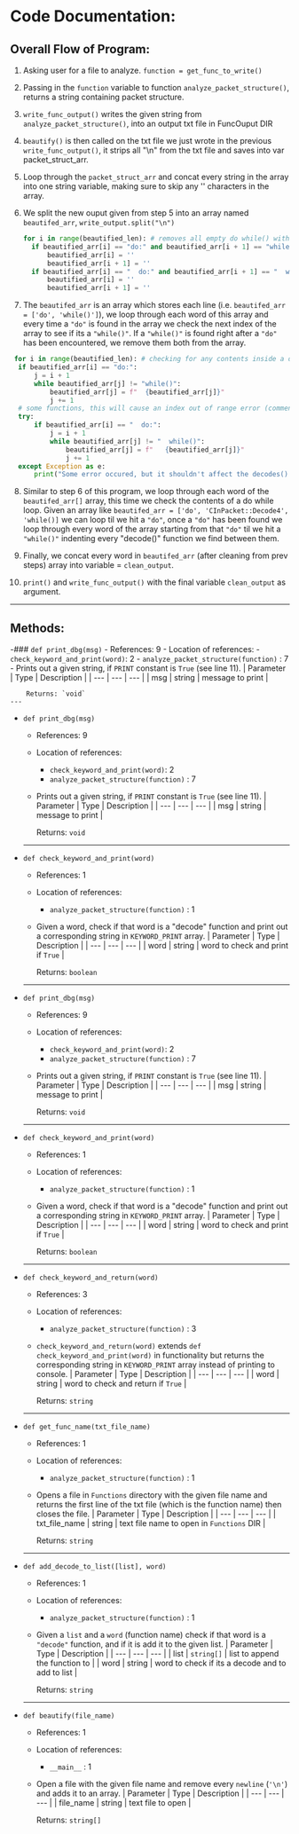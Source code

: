 
# Code Documentation:
 

## Overall Flow of Program:
 1. Asking user for a file to analyze. `function = get_func_to_write()`
 
 2. Passing in the `function` variable  to function `analyze_packet_structure()`, returns a string containing packet structure.
 
 3. `write_func_output()` writes the given string from `analyze_packet_structure()`, into an output txt file in FuncOuput DIR
 
 4. `beautify()` is then called on the txt file we just wrote in the previous `write_func_output()`, it strips all "\n" from the txt file and saves into var packet_struct_arr.
 
 5. Loop through the `packet_struct_arr` and concat every string in the array into one string variable, making sure to skip any '' characters in the array.
 
 6. We split the new ouput given from step 5 into an array named `beautifed_arr`, `write_output.split("\n")`
 
    ```py
    for i in range(beautified_len): # removes all empty do while() with no decodes inside them
      if beautified_arr[i] == "do:" and beautified_arr[i + 1] == "while()":
          beautified_arr[i] = ''
          beautified_arr[i + 1] = ''
      if beautified_arr[i] == "  do:" and beautified_arr[i + 1] == "  while()":
          beautified_arr[i] = ''
          beautified_arr[i + 1] = ''
    ```
    
  7. The `beautifed_arr` is an array which stores each line (i.e. `beautifed_arr = ['do', 'while()']`), we loop through each word of this array and every time a `"do"` is found   in the array we check the next index of the array to see if its a `"while()"`. If a `"while()"` is found right after a `"do"` has been encountered, we remove them both from     the array.
  
   ```py
    for i in range(beautified_len): # checking for any contents inside a do while loop and spacing them out for visual aesthetics
     if beautified_arr[i] == "do:":
         j = i + 1
         while beautified_arr[j] != "while()":
             beautified_arr[j] = f"  {beautified_arr[j]}"
             j += 1
     # some functions, this will cause an index out of range error (comment out this part if so)
     try:
         if beautified_arr[i] == "  do:":
             j = i + 1
             while beautified_arr[j] != "  while()":
                 beautified_arr[j] = f"   {beautified_arr[j]}"
                 j += 1
     except Exception as e:
         print("Some error occured, but it shouldn't affect the decodes() just has to do with aesthetics")
   ```
 8. Similar to step 6 of this program, we loop through each word of the `beautifed_arr[]` array, this time we check the contents of a do while loop. Given an array like   `beautifed_arr = ['do', 'CInPacket::Decode4', 'while()]` we can loop til we hit a `"do"`, once a `"do"` has been found we loop through every word of the array starting    from that `"do"` til we hit a `"while()"` indenting every "decode()" function we find between them.

  9. Finally, we concat every word in `beautifed_arr` (after cleaning from prev steps) array into variable = `clean_output`.
  
  10. `print()` and `write_func_output()` with the final variable `clean_output` as argument.
---
## Methods:
-### `def print_dbg(msg)`
	- References:  9 
	- Location of references:
		- `check_keyword_and_print(word)`: 2
		- `analyze_packet_structure(function)` : 7
	- Prints out a given string, if `PRINT` constant is `True` (see line 11).
		| Parameter | Type | Description |
		| --- | --- | --- |
		|   msg | string | message to print |
		
		Returns: `void`
	---
- `def print_dbg(msg)`
	- References:  9 
	- Location of references:
		- `check_keyword_and_print(word)`: 2
		- `analyze_packet_structure(function)` : 7
	- Prints out a given string, if `PRINT` constant is `True` (see line 11).
		| Parameter | Type | Description |
		| --- | --- | --- |
		|   msg | string | message to print |
		
		Returns: `void`
	---
- `def check_keyword_and_print(word)`
	- References:  1 
	- Location of references:
		- `analyze_packet_structure(function)` : 1
	- Given a word, check if that word is a "decode" function and print out a corresponding string in `KEYWORD_PRINT` array.
		| Parameter | Type | Description |
		| --- | --- | --- |
		|   word | string | word to check and print if `True` |
		
		Returns: `boolean`
	---
- `def print_dbg(msg)`
	- References:  9 
	- Location of references:
		- `check_keyword_and_print(word)`: 2
		- `analyze_packet_structure(function)` : 7
	- Prints out a given string, if `PRINT` constant is `True` (see line 11).
		| Parameter | Type | Description |
		| --- | --- | --- |
		|   msg | string | message to print |
		
		Returns: `void`
	---
- `def check_keyword_and_print(word)`
	- References:  1 
	- Location of references:
		- `analyze_packet_structure(function)` : 1
	- Given a word, check if that word is a "decode" function and print out a corresponding string in `KEYWORD_PRINT` array.
		| Parameter | Type | Description |
		| --- | --- | --- |
		|   word | string | word to check and print if `True` |
		
		Returns: `boolean`
	---
- `def check_keyword_and_return(word)`
	- References:  3 
	- Location of references:
		- `analyze_packet_structure(function)` : 3
	- `check_keyword_and_return(word)` extends `def check_keyword_and_print(word)`  in functionality but returns the corresponding string in `KEYWORD_PRINT` array instead of printing to console.
		| Parameter | Type | Description |
		| --- | --- | --- |
		|   word | string | word to check and return if `True` |
		
		Returns: `string`
	---
- `def get_func_name(txt_file_name)`
	- References:  1 
	- Location of references:
		- `analyze_packet_structure(function)` : 1
	- Opens a file in `Functions` directory with the given file name and returns the first line of the txt file (which is the function name) then closes the file.
		| Parameter | Type | Description |
		| --- | --- | --- |
		|   txt_file_name | string | text file name to open in `Functions` DIR |
		
		Returns: `string`
	---
- `def add_decode_to_list([list], word)`
	- References:  1 
	- Location of references:
		- `analyze_packet_structure(function)` : 1
	- Given a `list` and a `word` (function name) check if that word is a `"decode"` function, and if it is add it to the given list.
		| Parameter | Type | Description |
		| --- | --- | --- |
		|   list | `string[]` | list to append the function to |
		|   word | string | word to check if its a decode and to add to list |
		
		Returns: `string`
	---
- `def beautify(file_name)`
	- References:  1 
	- Location of references:
		- `__main__` : 1
	- Open a file with the given file name and remove every `newline` (`'\n'`) and adds it to an array.
		| Parameter | Type | Description |
		| --- | --- | --- |
		|   file_name | string | text file to open |
		
		Returns: `string[]`
